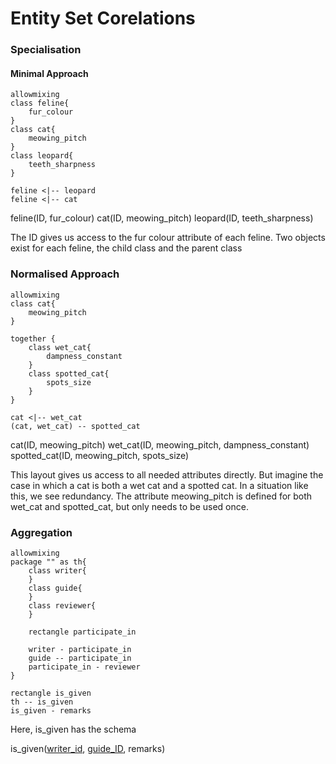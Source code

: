 # Entity Set Corelations
### Specialisation
#### Minimal Approach
```plantuml
allowmixing
class feline{
	fur_colour
}
class cat{
	meowing_pitch
}
class leopard{
	teeth_sharpness
}

feline <|-- leopard
feline <|-- cat
```
feline(ID, fur_colour)
cat(ID, meowing_pitch)
leopard(ID, teeth_sharpness)

The ID gives us access to the fur colour attribute of each feline. Two objects exist for each feline, the child class and the parent class

### Normalised Approach
```plantuml
allowmixing
class cat{
	meowing_pitch
}

together {
	class wet_cat{
		dampness_constant
	}
	class spotted_cat{
		spots_size
	}
}

cat <|-- wet_cat
(cat, wet_cat) -- spotted_cat
```

cat(ID, meowing_pitch)
wet_cat(ID, meowing_pitch, dampness_constant)
spotted_cat(ID, meowing_pitch, spots_size)

This layout gives us access to all needed attributes directly. But imagine the case in which a cat is both a wet cat and a spotted cat. In a situation like this, we see redundancy. The attribute meowing_pitch is defined for both wet_cat and spotted_cat, but only needs to be used once.

### Aggregation
```plantuml
allowmixing
package "" as th{
	class writer{
	}
	class guide{
	}
	class reviewer{
	}

	rectangle participate_in

	writer - participate_in
	guide -- participate_in
	participate_in - reviewer
}

rectangle is_given
th -- is_given
is_given - remarks
```

Here, is_given has the schema

is_given(<u>writer_id</u>, <u>guide_ID</u>, remarks)